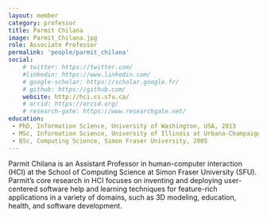 ```yaml
---
layout: member
category: professor
title: Parmit Chilana
image: Parmit_Chilana.jpg
role: Associate Professor
permalink: 'people/parmit_chilana'
social:
    # twitter: https://twitter.com/
    #linkedin: https://www.linkedin.com/
    # google-scholar: https://scholar.google.fr/
    # github: https://github.com/
    website: http://hci.cs.sfu.ca/
    # orcid: https://orcid.org/
    # research-gate: https://www.researchgate.net/
education:
 - PhD, Information Science, University of Washington, USA, 2013
 - MSc, Information Science, University of Illinois at Urbana-Champaign, USA, 2006
 - BSc, Computing Science, Simon Fraser University, 2005
---
```


Parmit Chilana is an Assistant Professor in human-computer interaction (HCI) at the School of Computing Science at Simon Fraser University (SFU). Parmit’s core research in HCI focuses on inventing and deploying user-centered software help and learning techniques for feature-rich applications in a variety of domains, such as 3D modeling, education, health, and software development.
